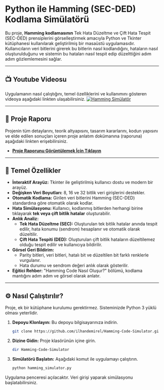 # Python ile Hamming (SEC-DED) Kodlama Simülatörü

Bu proje, **Hamming kodlamasının** Tek Hata Düzeltme ve Çift Hata Tespit (SEC-DED) prensiplerini görselleştirmek amacıyla Python ve Tkinter kütüphanesi kullanılarak geliştirilmiş bir masaüstü uygulamasıdır. Kullanıcıların veri bitlerini girerek bu bitlerin nasıl kodlandığını, hataların nasıl oluşturulduğunu ve sistemin bu hataları nasıl tespit edip düzelttiğini adım adım gözlemlemesini sağlar.


---

## 📺 Youtube Videosu

Uygulamanın nasıl çalıştığını, temel özelliklerini ve kullanımını gösteren videoya aşağıdaki linkten ulaşabilirsiniz.
[![Hamming Simülatör](https://i9.ytimg.com/vi_webp/iUMgavxAR6s/mqdefault.webp?v=68446e84&sqp=CLjbkcIG&rs=AOn4CLC6G4KPV3_ECv3qR5UoPlEagsAA-g)](https://youtu.be/iUMgavxAR6s)

---

## 📝 Proje Raporu

Projenin tüm detaylarını, teorik altyapısını, tasarım kararlarını, kodun yapısını ve elde edilen sonuçları içeren proje anlatım dokümanına (raporuna) aşağıdaki linkten erişebilirsiniz.

- **[Proje Raporunu Görüntülemek İçin Tıklayın](./BLM230_Proje_AdSoyad_OgrenciNo.pdf)**

---

## 🚀 Temel Özellikler

- **İnteraktif Arayüz:** Tkinter ile geliştirilmiş kullanıcı dostu ve modern bir arayüz.
- **Değişken Veri Boyutları:** 8, 16 ve 32 bitlik veri girişlerini destekler.
- **Otomatik Kodlama:** Girilen veri bitlerini Hamming (SEC-DED) standardına göre otomatik olarak kodlar.
- **Hata Simülasyonu:** Kullanıcı, kodlanmış bitlerden herhangi birine tıklayarak **tek veya çift bitlik hatalar** oluşturabilir.
- **Anlık Analiz:**
  - **Tek Hata Düzeltme (SEC):** Oluşturulan tek bitlik hatalar anında tespit edilir, hata konumu (sendrom) hesaplanır ve otomatik olarak düzeltilir.
  - **Çift Hata Tespiti (DED):** Oluşturulan çift bitlik hataların düzeltilemez olduğu tespit edilir ve kullanıcıya bildirilir.
- **Görsel Geri Bildirim:**
  - Parity bitleri, veri bitleri, hatalı bit ve düzeltilen bit farklı renklerle vurgulanır.
  - Hata durumu ve sendrom değeri anlık olarak gösterilir.
- **Eğitici Rehber:** "Hamming Code Nasıl Oluşur?" bölümü, kodlama mantığını adım adım ve görsel olarak anlatır.

---

## ⚙️ Nasıl Çalıştırılır?

Proje, ek bir kütüphane kurulumu gerektirmez. Sisteminizde Python 3 yüklü olması yeterlidir.

1.  **Depoyu Klonlayın:** Bu depoyu bilgisayarınıza indirin.
    ```bash
    git clone https://github.com/ilhandemirel/Hamming-Code-Simulator.git
    ```
2.  **Dizine Gidin:** Proje klasörünün içine girin.
    ```bash
    dir Hamming-Code-Simulator
    ```
3.  **Simülatörü Başlatın:** Aşağıdaki komut ile uygulamayı çalıştırın.
    ```bash
    python hamming_simulator.py
    ```

Uygulama penceresi açılacaktır. Veri girişi yaparak simülasyonu başlatabilirsiniz.
